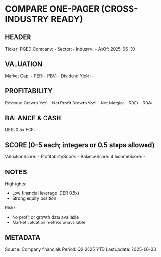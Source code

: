 # COMPARE ONE-PAGER (CROSS-INDUSTRY READY)

## HEADER
Ticker: PGEO
Company: -
Sector: -
Industry: -
AsOf: 2025-06-30

## VALUATION
Market Cap: -
PER: -
PBV: -
Dividend Yield: -

## PROFITABILITY
Revenue Growth YoY: -
Net Profit Growth YoY: -
Net Margin: -
ROE: -
ROA: -

## BALANCE & CASH
DER: 0.5x
FCF: -

## SCORE (0–5 each; integers or 0.5 steps allowed)
ValuationScore: -
ProfitabilityScore: -
BalanceScore: 4
IncomeScore: -

## NOTES
Highlights:
- Low financial leverage (DER 0.5x)
- Strong equity position

Risks:
- No profit or growth data available
- Market valuation metrics unavailable

## METADATA
Source: Company financials
Period: Q2 2025 YTD
LastUpdate: 2025-06-30